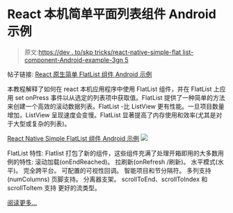 # React 本机简单平面列表组件 Android 示例

> 原文:[https://dev . to/skp tricks/react-native-simple-flat list-component-Android-example-3gn 5](https://dev.to/skptricks/react-native-simple-flatlist-component-android-example-3gn5)

帖子链接: [React 原生简单 FlatList 组件 Android 示例](https://www.skptricks.com/2018/09/react-native-simple-flatlist-component-example-android.html)

本教程解释了如何在 react 本机应用程序中使用 FlatList 组件，并在 FlatList 上应用 set onPress 事件以从选定的列表项中获取值。FlatList 提供了一种简单的方法来创建一个高效的滚动数据列表。FlatList -比 ListView 更有性能。一旦项目数量增加，ListView 呈现速度会变慢。FlatList 显著提高了内存使用和效率(尤其是对于大型或复杂的列表)。

[React Native Simple FlatList 组件 Android 示例](https://www.skptricks.com/2018/09/react-native-simple-flatlist-component-example-android.html)
[![](../Images/9b3353d68bb3e547b105054c2291f0ef.png)](https://res.cloudinary.com/practicaldev/image/fetch/s--BCm4Qpc7--/c_limit%2Cf_auto%2Cfl_progressive%2Cq_auto%2Cw_880/https://1.bp.blogspot.com/-ngOj_l6e9wI/W6ZUrIjXJ2I/AAAAAAAAB6E/t0s7PTm16sQb_Lb1d2SbLscsXL44Dd9uwCLcBGAs/s640/fl.png)

FlatList 特性:
Flatlist 打包了新的组件，这些组件充满了处理开箱即用的大多数用例的特性:
滚动加载(onEndReached)。
拉刷新(onRefresh /刷新)。
水平模式(水平)。
完全跨平台。
可配置的可视性回调。
智能项目和节分隔符。
多列支持(numColumns)
页脚支持。
分离器支架。
scrollToEnd、scrollToIndex 和 scrollToItem 支持
更好的流类型。

[阅读更多...](https://www.skptricks.com/2018/09/react-native-simple-flatlist-component-example-android.html)